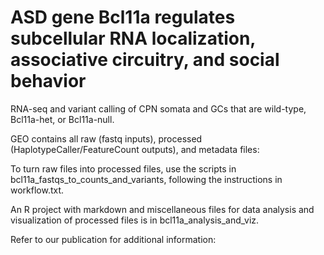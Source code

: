 # ASD gene Bcl11a regulates subcellular RNA localization, associative circuitry, and social behavior
RNA-seq and variant calling of CPN somata and GCs that are wild-type, Bcl11a-het, or Bcl11a-null.

GEO contains all raw (fastq inputs), processed (HaplotypeCaller/FeatureCount outputs), and metadata files: 

To turn raw files into processed files, use the scripts in bcl11a_fastqs_to_counts_and_variants, following the instructions in workflow.txt. 

An R project with markdown and miscellaneous files for data analysis and visualization of processed files is in bcl11a_analysis_and_viz. 

Refer to our publication for additional information: 

